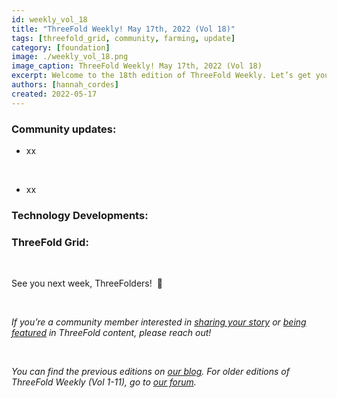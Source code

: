 ```yaml
---
id: weekly_vol_18
title: "ThreeFold Weekly! May 17th, 2022 (Vol 18)"
tags: [threefold_grid, community, farming, update]
category: [foundation]
image: ./weekly_vol_18.png
image_caption: ThreeFold Weekly! May 17th, 2022 (Vol 18)
excerpt: Welcome to the 18th edition of ThreeFold Weekly. Let’s get you up to speed on last week’s most important happenings.
authors: [hannah_cordes]
created: 2022-05-17
---
```


### Community updates:

* xx

<br/>

* xx


### Technology Developments: 


### ThreeFold Grid:


<br/>

See you next week, ThreeFolders!  🙌 

<br/>

*If you’re a community member interested in [sharing your story](https://forum.threefold.io/t/looking-for-farmer-stories-to-share-with-the-world/2398?u=hannahcordes) or [being featured](https://forum.threefold.io/t/looking-for-people-to-feature-in-threefold-content-its-super-simple/2636/3) in ThreeFold content, please reach out!*

<br/>

*You can find the previous editions on [our blog](https://threefold.io/blog). For older editions of ThreeFold Weekly (Vol 1-11), go to [our forum](https://forum.threefold.io/c/ecosystem-developments/41).*
